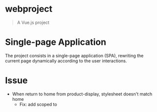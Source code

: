 # webproject

> A Vue.js project

# Single-page Application 
The project consists in a single-page application (SPA), rewriting the current page dynamically according to the user interactions.<br>

# Issue
* When return to home from product-display, stylesheet doesn't match home
  * Fix: add scoped to <style> tag -> <style scoped>
# TODO
* Allow admin to edit product
* Allow admin to add admin
* Create functionality specific to your application
* Tests
  
## Build Setup

``` bash
# install dependencies
npm install

# serve with hot reload at localhost:8080
npm run dev

# build for production with minification
npm run build

# build for production and view the bundle analyzer report
npm run build --report

# run unit tests
npm run unit

# run e2e tests
npm run e2e

# run all tests
npm test
```

For a detailed explanation on how things work, check out the [guide](http://vuejs-templates.github.io/webpack/) and [docs for vue-loader](http://vuejs.github.io/vue-loader).
